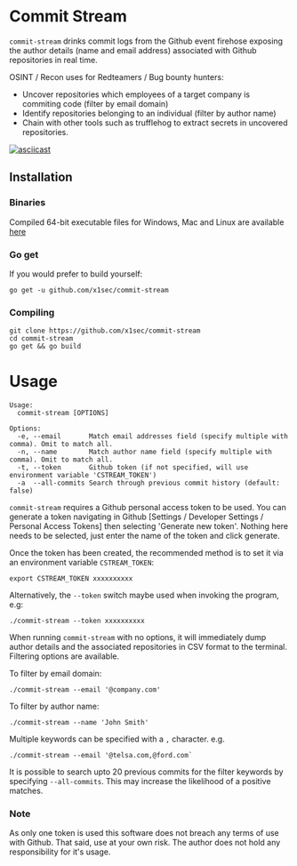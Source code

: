 # Commit Stream

`commit-stream` drinks commit logs from the Github event firehose exposing the author details (name and email address) associated with Github repositories in real time. 

OSINT / Recon uses for  Redteamers / Bug bounty hunters: 

* Uncover repositories which employees of a target company is commiting code (filter by email domain)
* Identify repositories belonging to an individual (filter by author name)
* Chain with other tools such as trufflehog to extract secrets in uncovered repositories.

[![asciicast](https://asciinema.org/a/317469.svg)](https://asciinema.org/a/317469)

## Installation
### Binaries
Compiled 64-bit executable files for Windows, Mac and Linux are available [here](https://github.com/x1sec/commit-stream/releases/)

### Go get
If you would prefer to build yourself:
```
go get -u github.com/x1sec/commit-stream
```
### Compiling
```
git clone https://github.com/x1sec/commit-stream
cd commit-stream
go get && go build
```

# Usage

```
Usage:
  commit-stream [OPTIONS]

Options:
  -e, --email       Match email addresses field (specify multiple with comma). Omit to match all.
  -n, --name        Match author name field (specify multiple with comma). Omit to match all.
  -t, --token       Github token (if not specified, will use environment variable 'CSTREAM_TOKEN')
  -a  --all-commits Search through previous commit history (default: false)
```

`commit-stream` requires a Github personal access token to be used. You can generate a token navigating in Github [Settings / Developer Settings /  Personal Access Tokens] then selecting 'Generate new token'. Nothing here needs to be selected, just enter the name of the token and click generate.

Once the token has been created, the recommended method is to set it via an environment variable `CSTREAM_TOKEN`:
```
export CSTREAM_TOKEN xxxxxxxxxx
```
Alternatively, the `--token` switch maybe used when invoking the program, e.g:
```
./commit-stream --token xxxxxxxxxx
```

When running `commit-stream` with no options, it will immediately dump author details and the associated repositories in CSV format to the terminal. Filtering options are available. 

To filter by email domain:
```
./commit-stream --email '@company.com'
```

To filter by author name:
```
./commit-stream --name 'John Smith'
```

Multiple keywords can be specified with a `,` character. e.g.
```
./commit-stream --email '@telsa.com,@ford.com`
```

It is possible to search upto 20 previous commits for the filter keywords by specifying `--all-commits`. This may increase the likelihood of a positive matches.

### Note
As only one token is used this software does not breach any terms of use with Github. That said, use at your own risk. The author does not hold any responsibility for it's usage.


